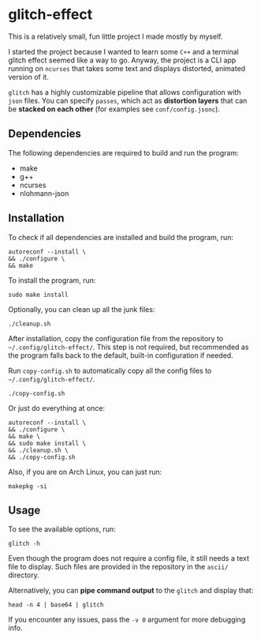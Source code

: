 # glitch-effect
This is a relatively small, fun little project I made mostly by myself.

I started the project because I wanted to learn some `C++` and a terminal
glitch effect seemed like a way to go.
Anyway, the project is a CLI app running on `ncurses` that takes some text
and displays distorted, animated version of it.

`glitch` has a highly customizable pipeline that allows configuration with
`json` files. You can specify `passes`, which act as **distortion layers** that
can be **stacked on each other** (for examples see `conf/config.jsonc`).


## Dependencies
The following dependencies are required to build and run the program:

* make
* g++
* ncurses
* nlohmann-json


## Installation
To check if all dependencies are installed and build the program, run: 
```
autoreconf --install \
&& ./configure \
&& make
```

To install the program, run:
```
sudo make install
```

Optionally, you can clean up all the junk files:
```
./cleanup.sh
```

After installation, copy the configuration file from the repository to `~/.config/glitch-effect/`.
This step is not required, but recommended as the program falls back to the default,
built-in configuration if needed.

Run `copy-config.sh` to automatically copy all the config files to `~/.config/glitch-effect/`.
```
./copy-config.sh
```

Or just do everything at once:
```
autoreconf --install \
&& ./configure \
&& make \
&& sudo make install \
&& ./cleanup.sh \
&& ./copy-config.sh
```

Also, if you are on Arch Linux, you can just run:
```
makepkg -si
```


## Usage
To see the available options, run:
```
glitch -h
```

Even though the program does not require a config file, it still needs a text file to display.
Such files are provided in the repository in the `ascii/` directory.


Alternatively, you can **pipe command output** to the `glitch` and display that:
```
head -n 4 | base64 | glitch
```

If you encounter any issues, pass the `-v 0` argument for more debugging info.
